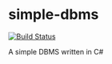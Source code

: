 # simple-dbms
[![Build Status](https://travis-ci.org/eoin9408/simple-dbms.svg?branch=master)](https://travis-ci.org/eoin9408/simple-dbms)

A simple DBMS written in C#
